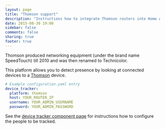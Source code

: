 ```yaml
---
layout: page
title: "Thomson support"
description: "Instructions how to integrate Thomson routers into Home Assistant."
date: 2015-08-30 19:00
sidebar: false
comments: false
sharing: true
footer: true
---
```


Thomson produced networking equipment (under the brand name SpeedTouch) till 2010 and was then renamed to Technicolor.

This platform allows you to detect presence by looking at connected devices to a [Thomson](http://www.technicolor.com) device.

```yaml
# Example configuration.yaml entry
device_tracker:
  platform: thomson
  host: YOUR_ROUTER_IP
  username: YOUR_ADMIN_USERNAME
  password: YOUR_ADMIN_PASSWORD
```

See the [device tracker component page](/components/device_tracker.html) for instructions how to configure the people to be tracked.
